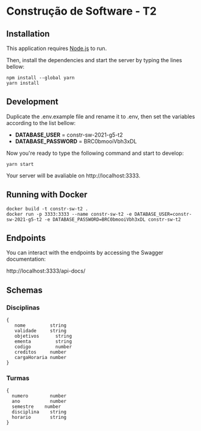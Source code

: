 ﻿# Construção de Software - T2

## Installation

This application requires [Node.js](https://nodejs.org/) to run.

Then, install the dependencies and start the server by typing the lines bellow:

```
npm install --global yarn
yarn install
```

## Development

Duplicate the .env.example file and rename it to .env, then set the variables according to the list bellow:

- **DATABASE_USER** = constr-sw-2021-g5-t2
- **DATABASE_PASSWORD** = BRC0bmooiVbh3xDL

Now you're ready to type the following command and start to develop:

```
yarn start
```

Your server will be avaliable on http://localhost:3333.

## Running with Docker

```
docker build -t constr-sw-t2 .
docker run -p 3333:3333 --name constr-sw-t2 -e DATABASE_USER=constr-sw-2021-g5-t2 -e DATABASE_PASSWORD=BRC0bmooiVbh3xDL constr-sw-t2
```

## Endpoints

You can interact with the endpoints by accessing the Swagger documentation:

http://localhost:3333/api-docs/

## Schemas

### Disciplinas
```
{
   nome	        string
   validade	    string
   objetivos	  string
   ementa	      string
   codigo	      number
   creditos	    number
   cargaHoraria	number
}
```

### Turmas

```
{
  numero	    number
  ano	        number
  semestre	  number
  disciplina	string
  horario	    string
}
```
